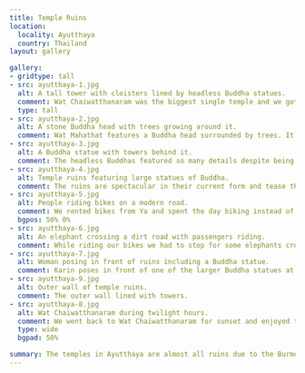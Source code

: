 ```yaml
---
title: Temple Ruins
location:
  locality: Ayutthaya
  country: Thailand
layout: gallery

gallery:
- gridtype: tall
- src: ayutthaya-1.jpg
  alt: A tall tower with cloisters lined by headless Buddha statues.
  comment: Wat Chaiwatthanaram was the biggest single temple and we got there early, letting us enjoy it almost completely to ourselves.
  type: tall
- src: ayutthaya-2.jpg
  alt: A stone Buddha head with trees growing around it.
  comment: Wat Mahathat features a Buddha head surrounded by trees. It is pure luck that the trees did not grow over it, and is a very interesting sight.
- src: ayutthaya-3.jpg
  alt: A Buddha statue with towers behind it.
  comment: The headless Buddhas featured so many details despite being desecrated in 1776 and worn down over time since then.
- src: ayutthaya-4.jpg
  alt: Temple ruins featuring large statues of Buddha.
  comment: The ruins are spectacular in their current form and tease the imagination. Did they look as detailed as the monuments we saw at Wat Pho? Unfortunately no one is sure.
- src: ayutthaya-5.jpg
  alt: People riding bikes on a modern road.
  comment: We rented bikes from Ya and spent the day biking instead of haggling with the tuk tuk drivers. It was so much more pleasant to get some exercise rather than overpay to inhale carbon monoxide.
  bgpos: 50% 0%
- src: ayutthaya-6.jpg
  alt: An elephant crossing a dirt road with passengers riding.
  comment: While riding our bikes we had to stop for some elephants crossing our path.
- src: ayutthaya-7.jpg
  alt: Woman posing in front of ruins including a Buddha statue.
  comment: Karin poses in front of one of the larger Buddha statues at Wat Mahathat.
- src: ayutthaya-9.jpg
  alt: Outer wall of temple ruins.
  comment: The outer wall lined with towers.
- src: ayutthaya-8.jpg
  alt: Wat Chaiwatthanaram during twilight hours.
  comment: We went back to Wat Chaiwatthanaram for sunset and enjoyed the ruins once more.
  type: wide
  bgpad: 50%

summary: The temples in Ayutthaya are almost all ruins due to the Burmese sacking this former capital city in the late 18th century. The ruins were beautiful and mysterious due to their condition.
---
```

